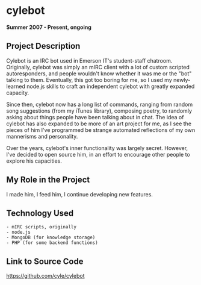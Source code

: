 # cylebot

**Summer 2007 - Present, ongoing**

## Project Description

Cylebot is an IRC bot used in Emerson IT's student-staff chatroom. Originally, cylebot was simply an mIRC client with a lot of custom scripted autoresponders, and people wouldn't know whether it was me or the "bot" talking to them. Eventually, this got too boring for me, so I used my newly-learned node.js skills to craft an independent cylebot with greatly expanded capacity.

Since then, cylebot now has a long list of commands, ranging from random song suggestions (from my iTunes library), composing poetry, to randomly asking about things people have been talking about in chat. The idea of cylebot has also expanded to be more of an art project for me, as I see the pieces of him I've programmed be strange automated reflections of my own mannerisms and personality.

Over the years, cylebot's inner functionality was largely secret. However, I've decided to open source him, in an effort to encourage other people to explore his capacities.

## My Role in the Project

I made him, I feed him, I continue developing new features.

## Technology Used

	- mIRC scripts, originally
	- node.js
	- MongoDB (for knowledge storage)
	- PHP (for some backend functions)

## Link to Source Code

https://github.com/cyle/cylebot